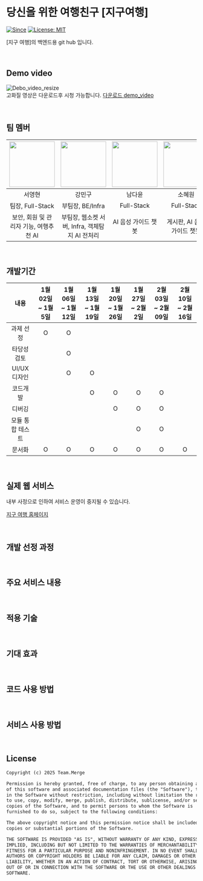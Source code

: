 # 당신을 위한 여행친구 [지구여행]

[![Since](https://img.shields.io/badge/since-2025.01.02-333333.svg)](https://github.com/Team-Merge/jigu_travel)
[![License: MIT](https://img.shields.io/badge/License-MIT-yellow.svg)](https://github.com/Team-Merge/jigu_travel/blob/develop/LICENSE)


[지구 여행]의 백엔드용 git hub 입니다.

<br>

## Demo video
![Debo_video_resize](https://github.com/user-attachments/assets/ff9c3792-7c9b-4257-b2e9-107d7fd6765a)
<br>
고화질 영상은 다운로드후 시청 가능합니다. [다운로드 demo_video](https://github.com/Team-Merge/jigu_travel/raw/develop/demo_video.mp4)

<br>

## 팀 멤버
| <a href="https://github.com/Lucky-SeoYounghyun"><img src="https://github.com/Lucky-SeoYounghyun.png?size=120" width="120"/></a> | <a href="https://github.com/rkdalsrn555"><img src="https://github.com/rkdalsrn555.png?size=120" width="120"/></a> | <a href="https://github.com/dayoonn"><img src="https://github.com/dayoonn.png?size=120" width="120"/></a> | <a href="https://github.com/ekdha235"><img src="https://github.com/ekdha235.png?size=120" width="120"/></a> | <a href="https://github.com/Dah222"><img src="https://github.com/Dah222.png?size=120" width="120"/></a> | <a href="https://github.com/YJH0501"><img src="https://github.com/YJH0501.png?size=120" width="120"/></a> |
|:----------------------------------------------------------------------------------------------------:|:-------------------------------------------------------------------------------:|:---------------------------------------------------------------------------------:|:---------------------------------------------------------------------:|:-------------------------------------------------------------------------------------:|:-------------------------------------------------------------------------------------:|
|                                            서영현                                                     |                                     강민구                                      |                                       남다윤                                       |                               소혜원                                  |                                        안다희                                          |                                        양준형                                          |
|                                            팀장, Full-Stack                                                     |                                      부팀장, BE/Infra                                      |                                       Full-Stack                                       |                               Full-Stack                                  |                                        Full-Stack                                          |                                        Full-Stack                                          |
|                            보안, 회원 및 관리자 기능, 여행추천 AI                                 |                        부팀장, 웹소켓 서버, Infra, 객체탐지 AI 전처리                            |                            AI 음성 가이드 챗봇                             |                             게시판, AI 음성 가이드 챗봇                           |                        웹소캣, 여행 추천 AI, 위치기반 추천 시스템                           |                            Yolo, 객체 탐지                                 |

<br>

## 개발기간
|      내용      | 1월 02일 ~ 1월 5일 | 1월 06일 ~ 1월 12일 | 1월 13일 ~ 1월 19일 | 1월 20일 ~ 1월 26일 | 1월 27일 ~ 2월 2일 | 2월 03일 ~ 2월 09일 | 2월 10일 ~ 2월 16일 |
|:--------------:|:-----------------:|:------------------:|:------------------:|:------------------:|:------------------:|:------------------:|:------------------:|
|    과제 선정    |         O         |          O         |                    |                    |                    |                    |                    |
|   타당성 검토   |                   |          O         |                    |                    |                    |                    |                    |
|   UI/UX디자인   |                   |          O         |          O         |                    |                    |                    |                    |
|    코드개발     |                   |                    |          O         |          O         |          O         |          O         |                    |
|     디버깅      |                   |                    |                    |          O         |          O         |          O         |                    |
| 모듈 통합 테스트 |                   |                    |                    |                    |          O         |          O         |                    |
|     문서화      |         O         |          O         |          O         |          O         |          O         |          O         |          O         |

<br>

## 실제 웹 서비스
내부 사정으로 인하여 서비스 운영이 중지될 수 있습니다.

[지구 여행 홈페이지](https://jigu-travel.kro.kr/home)

<br>

## 개발 선정 과정


<br>

## 주요 서비스 내용


<br>

## 적용 기술


<br>

## 기대 효과


<br>

## 코드 사용 방법


<br>

## 서비스 사용 방법


<br>

## License

```html
Copyright (c) 2025 Team.Merge

Permission is hereby granted, free of charge, to any person obtaining a copy
of this software and associated documentation files (the "Software"), to deal
in the Software without restriction, including without limitation the rights
to use, copy, modify, merge, publish, distribute, sublicense, and/or sell
copies of the Software, and to permit persons to whom the Software is
furnished to do so, subject to the following conditions:

The above copyright notice and this permission notice shall be included in all
copies or substantial portions of the Software.

THE SOFTWARE IS PROVIDED "AS IS", WITHOUT WARRANTY OF ANY KIND, EXPRESS OR
IMPLIED, INCLUDING BUT NOT LIMITED TO THE WARRANTIES OF MERCHANTABILITY,
FITNESS FOR A PARTICULAR PURPOSE AND NONINFRINGEMENT. IN NO EVENT SHALL THE
AUTHORS OR COPYRIGHT HOLDERS BE LIABLE FOR ANY CLAIM, DAMAGES OR OTHER
LIABILITY, WHETHER IN AN ACTION OF CONTRACT, TORT OR OTHERWISE, ARISING FROM,
OUT OF OR IN CONNECTION WITH THE SOFTWARE OR THE USE OR OTHER DEALINGS IN THE
SOFTWARE.
```
